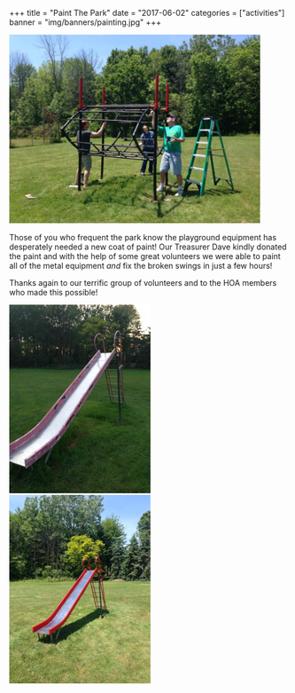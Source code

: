 +++
title = "Paint The Park"
date = "2017-06-02"
categories = ["activities"]
banner = "img/banners/painting.jpg"
+++

<img src="/img/banners/painting.jpg" height = "340" />

Those of you who frequent the park know the playground equipment has desperately
needed a new coat of paint! Our Treasurer Dave kindly donated the paint and
with the help of some great volunteers we were able to paint all of the metal equipment
_and_ fix the broken swings in just a few hours!

Thanks again to our terrific group of volunteers and to the HOA members who made this
possible!

<div class="col-sm-4"><img src="/img/slide-before.jpg" height="340" /></div>
<div class="col-sm-8"><img src="/img/slide-after.jpg" height="340" /></div>
